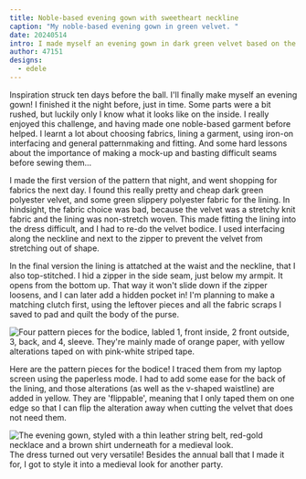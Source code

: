```yaml
---
title: Noble-based evening gown with sweetheart neckline
caption: "My noble-based evening gown in green velvet. "
date: 20240514
intro: I made myself an evening gown in dark green velvet based on the noble body block. I used the armhole princess seam option , added a sweetheart necklace, tilted v-waistline, short sleeves and a floor-length skirt.
author: 47151
designs:
  - edele
---
```


Inspiration struck ten days before the ball. I'll finally make myself an evening gown! I finished it the night before, just in time. Some parts were a bit rushed, but luckily only I know what it looks like on the inside. I really enjoyed this challenge, and having made one noble-based garment before helped. I learnt a lot about choosing fabrics, lining a garment, using iron-on interfacing and general patternmaking and fitting. And some hard lessons about the importance of making a mock-up and basting difficult seams before sewing them...

I made the first version of the pattern that night, and went shopping for fabrics the next day. I found this really pretty and cheap dark green polyester velvet, and some green slippery polyester fabric for the lining. In hindsight, the fabric choice was bad, because the velvet was a stretchy knit fabric and the lining was non-stretch woven. This made fitting the lining into the dress difficult, and I had to re-do the velvet bodice. I used interfacing along the neckline and next to the zipper to prevent the velvet from stretching out of shape.

In the final version the lining is attatched at the waist and the neckline, that I also top-stitched. I hid a zipper in the side seam, just below my armpit. It opens from the bottom up. That way it won't slide down if the zipper loosens, and I can later add a hidden pocket in! I'm planning to make a matching clutch first, using the leftover pieces and all the fabric scraps I saved to pad and quilt the body of the purse.

![Four pattern pieces for the bodice, labled 1, front inside, 2 front outside, 3, back, and 4, sleeve. They're mainly made of orange paper, with yellow alterations taped on with pink-white striped tape.](https://imagedelivery.net/ouSuR9yY1bHt-fuAokSA5Q/showcase-noble-based-evening-gown-with-sweetheart-neckline-2/public "Pattern pieces for final version of the bodice.")

Here are the pattern pieces for the bodice! I traced them from my laptop screen using the paperless mode. I had to add some ease for the back of the lining, and those alterations (as well as the v-shaped waistline) are added in yellow. They are 'flippable', meaning that I only taped them on one edge so that I can flip the alteration away when cutting the velvet that does not need them.

![The evening gown, styled with a thin leather string belt, red-gold necklace and a brown shirt underneath for a medieval look.](https://imagedelivery.net/ouSuR9yY1bHt-fuAokSA5Q/showcase-noble-based-evening-gown-with-sweetheart-neckline-1/public "The timeless cut of the dress lends itself to many decades. Here's the dress styled for a medieval look.")
The dress turned out very versatile! Besides the annual ball that I made it for, I got to style it into a medieval look for another party.
